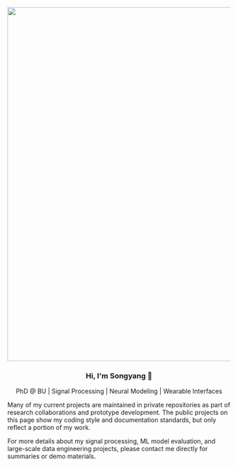 <p align="center">
  <img src="https://raw.githubusercontent.com/songyangwang/Songyang-W/main/comingsoonTAG.jpeg" width="800"/>
</p>

<h3 align="center">Hi, I'm Songyang 👋</h3>
<p align="center">PhD @ BU | Signal Processing | Neural Modeling | Wearable Interfaces</p>

Many of my current projects are maintained in private repositories as part of research collaborations and prototype development.
The public projects on this page show my coding style and documentation standards, but only reflect a portion of my work.

For more details about my signal processing, ML model evaluation, and large-scale data engineering projects, please contact me directly for summaries or demo materials.
